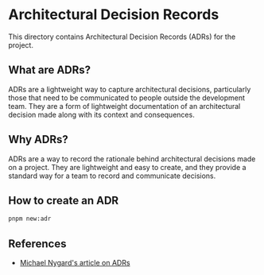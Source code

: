 # Architectural Decision Records

This directory contains Architectural Decision Records (ADRs) for the project.

## What are ADRs?

ADRs are a lightweight way to capture architectural decisions, particularly those that need to be communicated to people outside the development team. They are a form of lightweight documentation of an architectural decision made along with its context and consequences.

## Why ADRs?

ADRs are a way to record the rationale behind architectural decisions made on a project. They are lightweight and easy to create, and they provide a standard way for a team to record and communicate decisions.

## How to create an ADR

```sh
pnpm new:adr
```

## References

- [Michael Nygard's article on ADRs](http://thinkrelevance.com/blog/2011/11/15/documenting-architecture-decisions)
